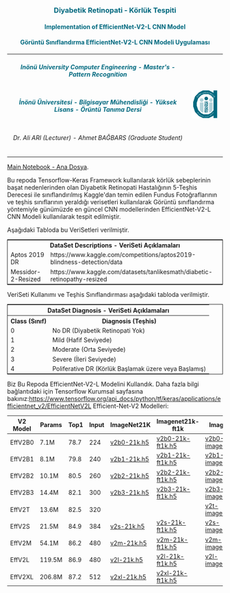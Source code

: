 <h3 style='text-align: center; color:#00697f'> Diyabetik Retinopati - Körlük Tespiti </h3>
<h4 style='text-align: center; color:#00697f'> Implementation of EfficientNet-V2-L CNN Model</h4>
<h4 style='text-align: center; color:#00697f'> Görüntü Sınıflandırma EfficientNet-V2-L CNN Modeli Uygulaması</h4>

<table style="text-align: center">
    <tr style="text-align: center">
        <td style="text-align: center; color:#00697f ">
            <h5>Inönü University Computer Engineering - Master's - Pattern Recognition </h5>
        </td>
        <td rowspan=3, style="text-align: center; color:#00697f">
            <img src="inonu_ai.png" width="100"/>
        </td>       
    </tr>
    <tr>
        <td style="text-align: center; color:#00697f">
            <h5>İnönü Üniversitesi - Bilgisayar Mühendisliği - Yüksek Lisans - Örüntü Tanıma Dersi </h5>
        </td>
    </tr>
    <tr>
        <td style="text-align: center">
            <h6> Dr. Ali ARI (Lecturer) - Ahmet BAĞBARS (Graduate Student) </h6>
        </td>
    </tr>
</table>

<a href="DR-EfficientNet-V2-L.ipynb">Main Notebook - Ana Dosya</a>.

Bu repoda Tensorflow-Keras Framework kullanılarak körlük sebeplerinin başat nedenlerinden olan Diyabetik Retinopati Hastalığının 5-Teşhis Derecesi ile sınıflandırılmış  Kaggle'dan temin edilen Fundus Fotoğraflarının ve teşhis sınıflarının yeraldığı verisetleri kullanılarak Görüntü sınıflandırma yöntemiyle günümüzde en güncel CNN modellerinden EfficientNet-V2-L CNN Modeli kullanılarak tespit edilmiştir.

Aşağıdaki Tabloda bu VeriSetleri verilmiştir.

<table style="border: 1px solid;">
    <tr>
    <th style="text-align: center" colspan=2>DataSet Descriptions - VeriSeti Açıklamaları </th> 
    </tr>
    <tr>
        <td>Aptos 2019 DR </td>
        <td>https://www.kaggle.com/competitions/aptos2019-blindness-detection/data</td>
    </tr>
    <tr>
        <td>Messidor-2-Resized</td>
        <td>https://www.kaggle.com/datasets/tanlikesmath/diabetic-retinopathy-resized</td>
    </tr>       
</table>


VeriSeti Kullanımı ve Teşhis Sınıflandırması aşağıdaki tabloda verilmiştir.

<table style="border: 1px solid;">
    <tr>
        <th style="text-align: center" colspan=3>DataSet Diagnosis - VeriSeti Açıklamaları </th> 
    </tr>    
    <tr>
        <th>Class (Sınıf)</th>
        <th>Diagnosis (Teşhis)</th>
    </tr>   
    <tr>
        <td>0</td>
        <td>No DR (Diyabetik Retinopati Yok)</td> 
    </tr>    
    <tr>
        <td>1</td>
        <td>Mild (Hafif Seviyede) </td>
    </tr>    
    <tr>
        <td>2</td>
        <td>Moderate (Orta Seviyede)</td>
    </tr>    
    <tr>
        <td>3</td>
        <td>Severe  (İleri Seviyede) </td>
    </tr>
    <tr>
        <td>4</td>
        <td>Poliferative DR (Körlük Başlamak üzere veya Başlamış)</td>
    </tr>       
</table>

Biz Bu Repoda EfficientNet-V2-L Modelini Kullandık. Daha fazla bilgi bağlantıdaki için Tensorflow Kurumsal sayfasına bakınız:https://www.tensorflow.org/api_docs/python/tf/keras/applications/efficientnet_v2/EfficientNetV2L 
Efficient-Net-V2 Modelleri:

<table>
<thead>
<tr>
<th>V2 Model</th>
<th>Params</th>
<th>Top1</th>
<th>Input</th>
<th>ImageNet21K</th>
<th>Imagenet21k-ft1k</th>
<th>Imagenet</th>
</tr>
</thead>
<tbody>
<tr>
<td>EffV2B0</td>
<td>7.1M</td>
<td>78.7</td>
<td>224</td>
<td><a href="https://github.com/leondgarse/keras_efficientnet_v2/releases/download/effnetv2_pretrained/efficientnetv2-b0-21k.h5" rel=nofollow>v2b0-21k.h5</a></td>
<td><a href="https://github.com/leondgarse/keras_efficientnet_v2/releases/download/effnetv2_pretrained/efficientnetv2-b0-21k-ft1k.h5" rel=nofollow>v2b0-21k-ft1k.h5</a></td>
<td><a href="https://github.com/leondgarse/keras_efficientnet_v2/releases/download/effnetv2_pretrained/efficientnetv2-b0-imagenet.h5" rel=nofollow>v2b0-imagenet.h5</a></td>
</tr>
<tr>
<td>EffV2B1</td>
<td>8.1M</td>
<td>79.8</td>
<td>240</td>
<td><a href="https://github.com/leondgarse/keras_efficientnet_v2/releases/download/effnetv2_pretrained/efficientnetv2-b1-21k.h5" rel=nofollow>v2b1-21k.h5</a></td>
<td><a href="https://github.com/leondgarse/keras_efficientnet_v2/releases/download/effnetv2_pretrained/efficientnetv2-b1-21k-ft1k.h5" rel=nofollow>v2b1-21k-ft1k.h5</a></td>
<td><a href="https://github.com/leondgarse/keras_efficientnet_v2/releases/download/effnetv2_pretrained/efficientnetv2-b1-imagenet.h5" rel=nofollow>v2b1-imagenet.h5</a></td>
</tr>
<tr>
<td>EffV2B2</td>
<td>10.1M</td>
<td>80.5</td>
<td>260</td>
<td><a href="https://github.com/leondgarse/keras_efficientnet_v2/releases/download/effnetv2_pretrained/efficientnetv2-b2-21k.h5" rel=nofollow>v2b2-21k.h5</a></td>
<td><a href="https://github.com/leondgarse/keras_efficientnet_v2/releases/download/effnetv2_pretrained/efficientnetv2-b2-21k-ft1k.h5" rel=nofollow>v2b2-21k-ft1k.h5</a></td>
<td><a href="https://github.com/leondgarse/keras_efficientnet_v2/releases/download/effnetv2_pretrained/efficientnetv2-b2-imagenet.h5" rel=nofollow>v2b2-imagenet.h5</a></td>
</tr>
<tr>
<td>EffV2B3</td>
<td>14.4M</td>
<td>82.1</td>
<td>300</td>
<td><a href="https://github.com/leondgarse/keras_efficientnet_v2/releases/download/effnetv2_pretrained/efficientnetv2-b3-21k.h5" rel=nofollow>v2b3-21k.h5</a></td>
<td><a href="https://github.com/leondgarse/keras_efficientnet_v2/releases/download/effnetv2_pretrained/efficientnetv2-b3-21k-ft1k.h5" rel=nofollow>v2b3-21k-ft1k.h5</a></td>
<td><a href="https://github.com/leondgarse/keras_efficientnet_v2/releases/download/effnetv2_pretrained/efficientnetv2-b3-imagenet.h5" rel=nofollow>v2b3-imagenet.h5</a></td>
</tr>
<tr>
<td>EffV2T</td>
<td>13.6M</td>
<td>82.5</td>
<td>320</td>
<td></td>
<td></td>
<td><a href="https://github.com/leondgarse/keras_efficientnet_v2/releases/download/effnetv2_pretrained/efficientnetv2-t-imagenet.h5" rel=nofollow>v2t-imagenet.h5</a></td>
</tr>
<tr>
<td>EffV2S</td>
<td>21.5M</td>
<td>84.9</td>
<td>384</td>
<td><a href="https://github.com/leondgarse/keras_efficientnet_v2/releases/download/effnetv2_pretrained/efficientnetv2-s-21k.h5" rel=nofollow>v2s-21k.h5</a></td>
<td><a href="https://github.com/leondgarse/keras_efficientnet_v2/releases/download/effnetv2_pretrained/efficientnetv2-s-21k-ft1k.h5" rel=nofollow>v2s-21k-ft1k.h5</a></td>
<td><a href="https://github.com/leondgarse/keras_efficientnet_v2/releases/download/effnetv2_pretrained/efficientnetv2-s-imagenet.h5" rel=nofollow>v2s-imagenet.h5</a></td>
</tr>
<tr>
<td>EffV2M</td>
<td>54.1M</td>
<td>86.2</td>
<td>480</td>
<td><a href="https://github.com/leondgarse/keras_efficientnet_v2/releases/download/effnetv2_pretrained/efficientnetv2-m-21k.h5" rel=nofollow>v2m-21k.h5</a></td>
<td><a href="https://github.com/leondgarse/keras_efficientnet_v2/releases/download/effnetv2_pretrained/efficientnetv2-m-21k-ft1k.h5" rel=nofollow>v2m-21k-ft1k.h5</a></td>
<td><a href="https://github.com/leondgarse/keras_efficientnet_v2/releases/download/effnetv2_pretrained/efficientnetv2-m-imagenet.h5" rel=nofollow>v2m-imagenet.h5</a></td>
</tr>
<tr>
<td>EffV2L</td>
<td>119.5M</td>
<td>86.9</td>
<td>480</td>
<td><a href="https://github.com/leondgarse/keras_efficientnet_v2/releases/download/effnetv2_pretrained/efficientnetv2-l-21k.h5" rel=nofollow>v2l-21k.h5</a></td>
<td><a href="https://github.com/leondgarse/keras_efficientnet_v2/releases/download/effnetv2_pretrained/efficientnetv2-l-21k-ft1k.h5" rel=nofollow>v2l-21k-ft1k.h5</a></td>
<td><a href="https://github.com/leondgarse/keras_efficientnet_v2/releases/download/effnetv2_pretrained/efficientnetv2-l-imagenet.h5" rel=nofollow>v2l-imagenet.h5</a></td>
</tr>
<tr>
<td>EffV2XL</td>
<td>206.8M</td>
<td>87.2</td>
<td>512</td>
<td><a href="https://github.com/leondgarse/keras_efficientnet_v2/releases/download/effnetv2_pretrained/efficientnetv2-xl-21k.h5" rel=nofollow>v2xl-21k.h5</a></td>
<td><a href="https://github.com/leondgarse/keras_efficientnet_v2/releases/download/effnetv2_pretrained/efficientnetv2-xl-21k-ft1k.h5" rel=nofollow>v2xl-21k-ft1k.h5</a></td>
<td></td>
</tr>
</tbody>
</table>





